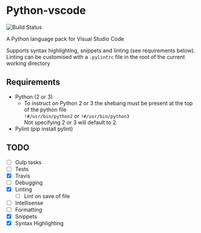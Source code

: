 # Python-vscode

![Build Status](https://travis-ci.org/tht13/Python-vscode.svg "Build Status")

A Python language pack for Visual Studio Code

Supports syntax highlighting, snippets and linting (see requirements below).
Linting can be customised with a `.pylintrc` file in the root of the current working directory 

## Requirements
* Python (2 or 3)
  * To instruct on Python 2 or 3 the shebang must be present at the top of the python file  
    `!#/usr/bin/python2` or `!#/usr/bin/python3`  
    Not specifying 2 or 3 will default to 2.
* Pylint (pip install pylint)

## TODO

* [ ] Gulp tasks
* [ ] Tests
* [x] Travis
* [ ] Debugging
* [x] Linting
  * [ ] Lint on save of file
* [ ] Intellisense
* [ ] Formatting
* [x] Snippets
* [x] Syntax Highlighting
